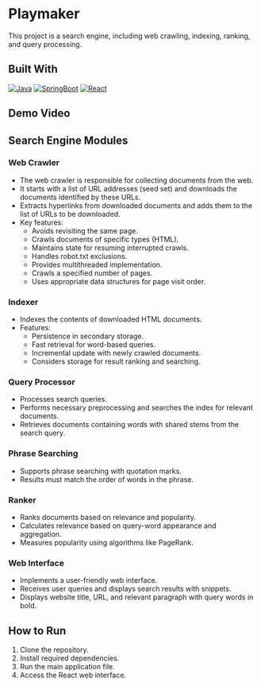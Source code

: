 # Playmaker
This project is a search engine, including web crawling, indexing, ranking, and query processing.

## Built With
[![Java][JAVA]][JAVA-url] [![SpringBoot][Spring-boot]][Spring-boot-url] [![React][React]][React-url]

## Demo Video

## Search Engine Modules

### Web Crawler 
- The web crawler is responsible for collecting documents from the web.
- It starts with a list of URL addresses (seed set) and downloads the documents identified by these URLs.
- Extracts hyperlinks from downloaded documents and adds them to the list of URLs to be downloaded.
- Key features:
    - Avoids revisiting the same page.
    - Crawls documents of specific types (HTML).
    - Maintains state for resuming interrupted crawls.
    - Handles robot.txt exclusions.
    - Provides multithreaded implementation.
    - Crawls a specified number of pages.
    - Uses appropriate data structures for page visit order.

### Indexer 
- Indexes the contents of downloaded HTML documents.
- Features:
    - Persistence in secondary storage.
    - Fast retrieval for word-based queries.
    - Incremental update with newly crawled documents.
    - Considers storage for result ranking and searching.

### Query Processor 
- Processes search queries.
- Performs necessary preprocessing and searches the index for relevant documents.
- Retrieves documents containing words with shared stems from the search query.

### Phrase Searching 
- Supports phrase searching with quotation marks.
- Results must match the order of words in the phrase.

### Ranker 
- Ranks documents based on relevance and popularity.
- Calculates relevance based on query-word appearance and aggregation.
- Measures popularity using algorithms like PageRank.

### Web Interface 
- Implements a user-friendly web interface.
- Receives user queries and displays search results with snippets.
- Displays website title, URL, and relevant paragraph with query words in bold.


## How to Run
1. Clone the repository.
2. Install required dependencies.
3. Run the main application file.
4. Access the React web interface.



[JAVA]: https://img.shields.io/badge/Java-orange?style=for-the-badge&logo=CoffeeScript
[JAVA-url]: https://www.java.com/
[Spring-boot]: https://img.shields.io/badge/springboot-black?style=for-the-badge&logo=springboot
[Spring-boot-url]: https://spring.io/projects/spring-boot
[React]: https://img.shields.io/badge/react-grey?style=for-the-badge&logo=react
[React-url]: https://react.dev/
